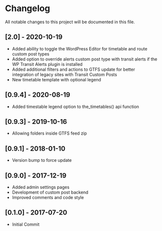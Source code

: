 # Changelog
All notable changes to this project will be documented in this file.

## [2.0] - 2020-10-19
- Added ability to toggle the WordPress Editor for timetable and route custom post types
- Added option to override alerts custom post type with transit alerts if the WP Transit Alerts plugin is installed 
- Added additional filters and actions to GTFS update for better integration of legacy sites with Transit Custom Posts 
- New timetable template with optional legend

## [0.9.4] - 2020-08-19
- Added timestable legend option to the_timetables() api function

## [0.9.3] - 2019-10-16
- Allowing folders inside GTFS feed zip

## [0.9.1] - 2018-01-10
- Version bump to force update

## [0.9.0] - 2017-12-19
- Added admin settings pages
- Development of custom post backend 
- Improved comments and code style

## [0.1.0] - 2017-07-20
- Initial Commit

